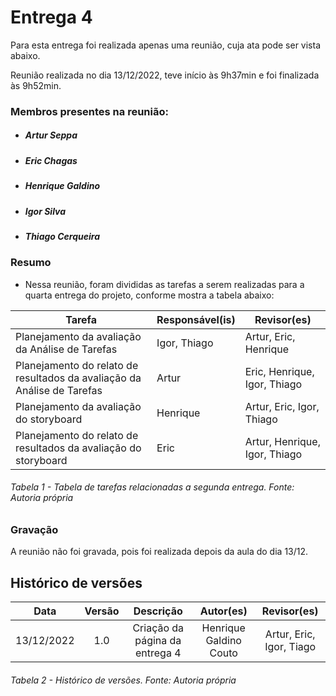 # Entrega 4

Para esta entrega foi realizada apenas uma reunião, cuja ata pode ser vista abaixo.

Reunião realizada no dia 13/12/2022, teve início às 9h37min e foi finalizada às 9h52min.
### Membros presentes na reunião:
- ##### Artur Seppa
- ##### Eric Chagas
- ##### Henrique Galdino
- ##### Igor Silva
- ##### Thiago Cerqueira

### Resumo

- Nessa reunião, foram divididas as tarefas a serem realizadas para a quarta entrega do projeto, conforme mostra a tabela abaixo:

| Tarefa | Responsável(is) | Revisor(es) |
| ---- | ---- |------------------------ |
| Planejamento da avaliação da Análise de Tarefas | Igor, Thiago | Artur, Eric, Henrique |
| Planejamento do relato de resultados da avaliação da Análise de Tarefas | Artur | Eric, Henrique, Igor, Thiago |
| Planejamento da avaliação do storyboard | Henrique | Artur, Eric, Igor, Thiago |
| Planejamento do relato de resultados da avaliação do storyboard | Eric | Artur, Henrique, Igor, Thiago |

###### Tabela 1 - Tabela de tarefas relacionadas a segunda entrega. Fonte: Autoria própria

### Gravação

A reunião não foi gravada, pois foi realizada depois da aula do dia 13/12.


## Histórico de versões
|    Data    | Versão |                                       Descrição                                       |        Autor(es)        |         Revisor(es)         |
| :--------: | :----: | :-----------------------------------------------------------------------------------: | :---------------------: | :---------------------: |
| 13/12/2022 |  1.0   |                            Criação da página da entrega 4                         |   Henrique Galdino Couto    | Artur, Eric, Igor, Tiago |



###### Tabela 2 - Histórico de versões. Fonte: Autoria própria